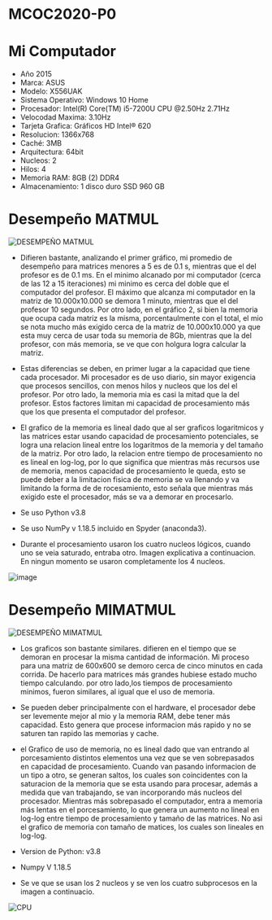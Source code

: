 # MCOC2020-P0

# Mi Computador
* Año 2015
* Marca: ASUS
* Modelo: X556UAK
* Sistema Operativo: Windows 10 Home
* Procesador: Intel(R) Core(TM) i5-7200U CPU @2.50Hz 2.71Hz 
* Velocodad Maxima: 3.10Hz
* Tarjeta Grafica: Gráficos HD Intel® 620
* Resolucion: 1366x768
* Caché: 3MB
* Arquitectura: 64bit
* Nucleos: 2
* Hilos: 4
* Memoria RAM: 8GB (2) DDR4 
* Almacenamiento: 1 disco duro SSD 960 GB

# Desempeño MATMUL
![DESEMPEÑO MATMUL](https://user-images.githubusercontent.com/69157203/89699750-fa3bd100-d8f6-11ea-90eb-b08ded33ba88.png)

* Difieren bastante, analizando el primer gráfico, mi promedio de desempeño para matrices menores a 5 es de 0.1 s, mientras que el del profesor es de 0.1 ms. En el minimo alcanado por mi computador (cerca de las 12 a 15 iteraciones) mi minimo es cerca del doble que el computador del profesor. El máximo que alcanza mi computador en la matriz de 10.000x10.000 se demora 1 minuto, mientras que el del profesor 10 segundos. Por otro lado, en el gráfico 2, si bien la memoria que ocupa cada matriz es la misma, porcentaulmente con el total, el mio se nota mucho más exigido cerca de la matriz de 10.000x10.000 ya que esta muy cerca de usar toda su memoria de 8Gb, mientras que la del profesor, con más memoria, se ve que con holgura logra calcular la matriz.

* Estas diferencias se deben, en primer lugar a la capacidad que tiene cada procesador. Mi procesador es de uso diario, sin mayor exigencia que procesos sencillos, con menos hilos y nucleos que los del el profesor. Por otro lado, la memoria mia es casi la mitad que la del profesor. Estos factores limitan mi capacidad de procesamiento más que los que presenta el computador del profesor.

* El grafico de la memoria es lineal dado que al ser graficos logaritmicos y las matrices estar usando capacidad de procesamiento potenciales, se logra una relacion lineal entre los logaritmos de la memoria y del tamaño de la matriz. Por otro lado, la relacion entre tiempo de procesamiento no es lineal en log-log, por lo que significa que mientras más recursos use de memoria, menos capacidad de procesamiento le queda, esto se puede deber a la limitacion fisica de memoria se va llenando y va limitando la forma de de rocesamiento, esto señala que mientras más exigido este el procesador, más se va a demorar en procesarlo.

* Se uso Python v3.8

* Se uso NumPy v 1.18.5 incluido en Spyder (anaconda3).

* Durante el procesamiento usaron los cuatro nucleos lógicos, cuando uno se veia saturado, entraba otro. Imagen explicativa a continuacion. En ningun momento se usaron completamente los 4 nucleos.

![image](https://user-images.githubusercontent.com/69157203/89700215-7daaf180-d8fa-11ea-8468-e95765262303.png)

# Desempeño MIMATMUL

![DESEMPEÑO MIMATMUL](https://user-images.githubusercontent.com/69157203/89843741-978d4400-db47-11ea-8b45-5b9d49805ab0.png)

* Los graficos son bastante similares. difieren en el tiempo que se demoran en procesar la misma cantidad de información. Mi proceso para una matriz de 600x600 se demoro cerca de cinco minutos en cada corrida. De hacerlo para matrices más grandes hubiese estado mucho tiempo calculando. por otro lado,los tiempos de procesamiento minimos, fueron similares, al igual que el uso de memoria.

* Se pueden deber principalmente con el hardware, el procesador debe ser levemente mejor al mio y la memoria RAM, debe tener más capacidad. Esto genera que procese informacion más rapido y no se saturen tan rapido las memorias y cache.

* el Grafico de uso de memoria, no es lineal dado que van entrando al porcesamiento distintos elementos una vez que se ven sobrepasados en capacidad de procesamiento. Cuando van pasando informacion de un tipo a otro, se generan saltos, los cuales son coincidentes con la saturacion de la memoria que se esta usando para procesar, además a medida que van trabajando, se van incorporando más nucleos del procesador. Mientras más sobrepasado el computador, entra a memoria más lentas en el porcesamiento, lo que genera un aumento no lineal en log-log entre tiempo de procesamiento y tamaño de las matrices. No asi el grafico de memoria con tamaño de matices, los cuales son lineales en log-log.

* Version de Python: v3.8
* Numpy V 1.18.5

* Se ve que se usan los 2 nucleos y se ven los cuatro subprocesos en la imagen a continuacio.

![CPU](https://user-images.githubusercontent.com/69157203/89843744-9825da80-db47-11ea-8623-910fc5409f42.png)
